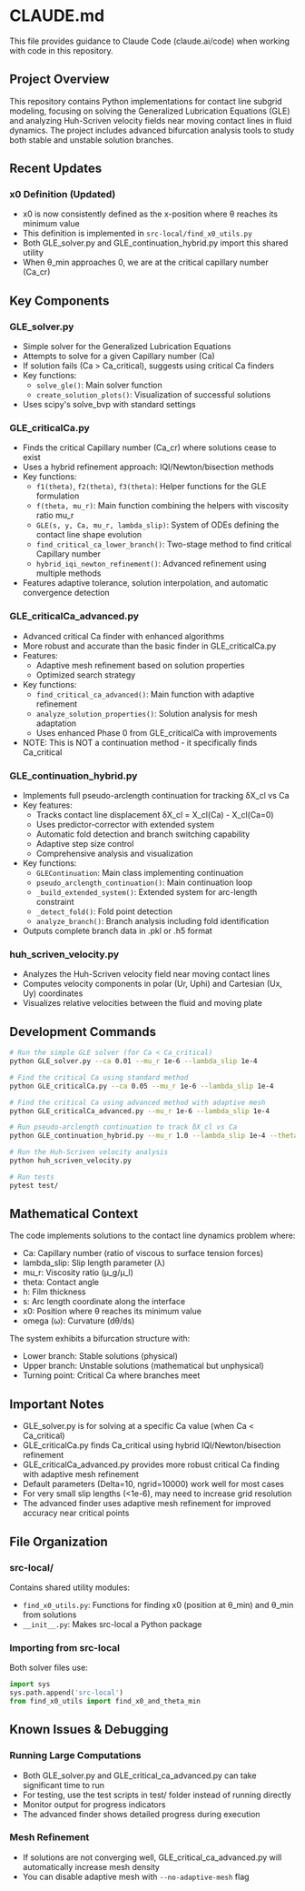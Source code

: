 # CLAUDE.md

This file provides guidance to Claude Code (claude.ai/code) when working with code in this repository.

## Project Overview

This repository contains Python implementations for contact line subgrid modeling, focusing on solving the Generalized Lubrication Equations (GLE) and analyzing Huh-Scriven velocity fields near moving contact lines in fluid dynamics. The project includes advanced bifurcation analysis tools to study both stable and unstable solution branches.

## Recent Updates

### x0 Definition (Updated)
- x0 is now consistently defined as the x-position where θ reaches its minimum value
- This definition is implemented in `src-local/find_x0_utils.py`
- Both GLE_solver.py and GLE_continuation_hybrid.py import this shared utility
- When θ_min approaches 0, we are at the critical capillary number (Ca_cr)

## Key Components

### GLE_solver.py
- Simple solver for the Generalized Lubrication Equations
- Attempts to solve for a given Capillary number (Ca)
- If solution fails (Ca > Ca_critical), suggests using critical Ca finders
- Key functions:
  - `solve_gle()`: Main solver function
  - `create_solution_plots()`: Visualization of successful solutions
- Uses scipy's solve_bvp with standard settings

### GLE_criticalCa.py
- Finds the critical Capillary number (Ca_cr) where solutions cease to exist
- Uses a hybrid refinement approach: IQI/Newton/bisection methods
- Key functions:
  - `f1(theta)`, `f2(theta)`, `f3(theta)`: Helper functions for the GLE formulation
  - `f(theta, mu_r)`: Main function combining the helpers with viscosity ratio mu_r
  - `GLE(s, y, Ca, mu_r, lambda_slip)`: System of ODEs defining the contact line shape evolution
  - `find_critical_ca_lower_branch()`: Two-stage method to find critical Capillary number
  - `hybrid_iqi_newton_refinement()`: Advanced refinement using multiple methods
- Features adaptive tolerance, solution interpolation, and automatic convergence detection

### GLE_criticalCa_advanced.py
- Advanced critical Ca finder with enhanced algorithms
- More robust and accurate than the basic finder in GLE_criticalCa.py
- Features:
  - Adaptive mesh refinement based on solution properties
  - Optimized search strategy
- Key functions:
  - `find_critical_ca_advanced()`: Main function with adaptive refinement
  - `analyze_solution_properties()`: Solution analysis for mesh adaptation
  - Uses enhanced Phase 0 from GLE_criticalCa with improvements
- NOTE: This is NOT a continuation method - it specifically finds Ca_critical

### GLE_continuation_hybrid.py
- Implements full pseudo-arclength continuation for tracking δX_cl vs Ca
- Key features:
  - Tracks contact line displacement δX_cl = X_cl(Ca) - X_cl(Ca=0)
  - Uses predictor-corrector with extended system
  - Automatic fold detection and branch switching capability
  - Adaptive step size control
  - Comprehensive analysis and visualization
- Key functions:
  - `GLEContinuation`: Main class implementing continuation
  - `pseudo_arclength_continuation()`: Main continuation loop
  - `_build_extended_system()`: Extended system for arc-length constraint
  - `_detect_fold()`: Fold point detection
  - `analyze_branch()`: Branch analysis including fold identification
- Outputs complete branch data in .pkl or .h5 format

### huh_scriven_velocity.py
- Analyzes the Huh-Scriven velocity field near moving contact lines
- Computes velocity components in polar (Ur, Uphi) and Cartesian (Ux, Uy) coordinates
- Visualizes relative velocities between the fluid and moving plate

## Development Commands

```bash
# Run the simple GLE solver (for Ca < Ca_critical)
python GLE_solver.py --ca 0.01 --mu_r 1e-6 --lambda_slip 1e-4

# Find the critical Ca using standard method
python GLE_criticalCa.py --ca 0.05 --mu_r 1e-6 --lambda_slip 1e-4

# Find the critical Ca using advanced method with adaptive mesh
python GLE_criticalCa_advanced.py --mu_r 1e-6 --lambda_slip 1e-4

# Run pseudo-arclength continuation to track δX_cl vs Ca
python GLE_continuation_hybrid.py --mu_r 1.0 --lambda_slip 1e-4 --theta0 10 --Ca_target 0.1

# Run the Huh-Scriven velocity analysis
python huh_scriven_velocity.py

# Run tests
pytest test/
```

## Mathematical Context

The code implements solutions to the contact line dynamics problem where:
- Ca: Capillary number (ratio of viscous to surface tension forces)
- lambda_slip: Slip length parameter (λ)
- mu_r: Viscosity ratio (μ_g/μ_l)
- theta: Contact angle
- h: Film thickness
- s: Arc length coordinate along the interface
- x0: Position where θ reaches its minimum value
- omega (ω): Curvature (dθ/ds)

The system exhibits a bifurcation structure with:
- Lower branch: Stable solutions (physical)
- Upper branch: Unstable solutions (mathematical but unphysical)
- Turning point: Critical Ca where branches meet

## Important Notes

- GLE_solver.py is for solving at a specific Ca value (when Ca < Ca_critical)
- GLE_criticalCa.py finds Ca_critical using hybrid IQI/Newton/bisection refinement
- GLE_criticalCa_advanced.py provides more robust critical Ca finding with adaptive mesh refinement
- Default parameters (Delta=10, ngrid=10000) work well for most cases
- For very small slip lengths (<1e-6), may need to increase grid resolution
- The advanced finder uses adaptive mesh refinement for improved accuracy near critical points

## File Organization

### src-local/
Contains shared utility modules:
- `find_x0_utils.py`: Functions for finding x0 (position at θ_min) and θ_min from solutions
- `__init__.py`: Makes src-local a Python package

### Importing from src-local
Both solver files use:
```python
import sys
sys.path.append('src-local')
from find_x0_utils import find_x0_and_theta_min
```

## Known Issues & Debugging

### Running Large Computations
- Both GLE_solver.py and GLE_critical_ca_advanced.py can take significant time to run
- For testing, use the test scripts in test/ folder instead of running directly
- Monitor output for progress indicators
- The advanced finder shows detailed progress during execution

### Mesh Refinement
- If solutions are not converging well, GLE_critical_ca_advanced.py will automatically increase mesh density
- You can disable adaptive mesh with `--no-adaptive-mesh` flag